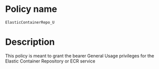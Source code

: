 # Policy name
`ElasticContainerRepo_U` 

# Description

This policy is meant to grant the bearer General Usage privileges for the Elastic Container Repository or ECR service